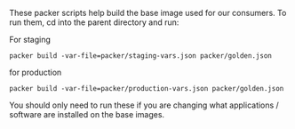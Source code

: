 These packer scripts help build the base image used for our consumers. To run them, cd into the parent directory and run:

For staging

`packer build -var-file=packer/staging-vars.json packer/golden.json`

for production

`packer build -var-file=packer/production-vars.json packer/golden.json`

You should only need to run these if you are changing what applications / software
are installed on the base images.
